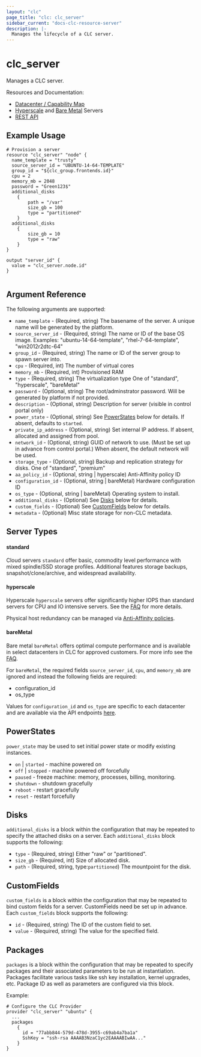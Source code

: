 ```yaml
---
layout: "clc"
page_title: "clc: clc_server"
sidebar_current: "docs-clc-resource-server"
description: |-
  Manages the lifecycle of a CLC server.
---
```


# clc\_server

Manages a CLC server.

Resources and Documentation:

- [Datacenter / Capability Map](https://www.ctl.io/data-centers/) 
- [Hyperscale](https://www.ctl.io/hyperscale/) and [Bare Metal](https://www.ctl.io/bare-metal/) Servers
- [REST API](https://www.ctl.io/api-docs/v2/#servers-create-server)


## Example Usage

```
# Provision a server
resource "clc_server" "node" {
  name_template = "trusty"
  source_server_id = "UBUNTU-14-64-TEMPLATE"
  group_id = "${clc_group.frontends.id}"
  cpu = 2
  memory_mb = 2048
  password = "Green123$"
  additional_disks
    {
        path = "/var"
        size_gb = 100
        type = "partitioned"
    }
  additional_disks
    {
        size_gb = 10
        type = "raw"
    }
}

output "server_id" {
  value = "clc_server.node.id"
}


```

## Argument Reference


The following arguments are supported:

* `name_template` - (Required, string) The basename of the server. A unique name will be generated by the platform.
* `source_server_id` - (Required, string) The name or ID of the base OS image.
  Examples: "ubuntu-14-64-template", "rhel-7-64-template", "win2012r2dtc-64"
* `group_id` - (Required, string) The name or ID of the server group to spawn server into.
* `cpu` - (Required, int) The number of virtual cores
* `memory_mb` - (Required, int) Provisioned RAM
* `type` - (Required, string) The virtualization type
  One of "standard", "hyperscale", "bareMetal"
* `password` - (Optional, string) The root/adminstrator password. Will be generated by platform if not provided. 
* `description` - (Optional, string) Description for server (visible in control portal only)
* `power_state` - (Optional, string) See [PowerStates](#power_states) below for details.
  If absent, defaults to `started`.
* `private_ip_address` - (Optional, string) Set internal IP address. If absent, allocated and assigned from pool.
* `network_id` - (Optional, string) GUID of network to use. (Must be set up in advance from control portal.)
  When absent, the default network will be used.
* `storage_type` - (Optional, string) Backup and replication strategy for disks. 
  One of "standard", "premium"
* `aa_policy_id` - (Optional, string | hyperscale) Anti-Affinity policy ID
* `configuration_id` - (Optional, string | bareMetal) Hardware configuration ID
* `os_type` - (Optional, string | bareMetal) Operating system to install. 
* `additional_disks` - (Optional) See [Disks](#disks) below for details. 
* `custom_fields` - (Optional) See [CustomFields](#custom_fields) below for details.
* `metadata` - (Optional) Misc state storage for non-CLC metadata. 


<a id="server-types"></a>
## Server Types

#### standard

Cloud servers `standard` offer basic, commodity level
performance with mixed spindle/SSD storage profiles. Additional
features storage backups, snapshot/clone/archive, and widespread
availability.


#### hyperscale

Hyperscale `hyperscale` servers offer significantly higher IOPS than standard
servers for CPU and IO intensive servers. See the
[FAQ](https://www.ctl.io/knowledge-base/servers/hyperscale-server-faq/)
for more details.

Physical host redundancy can be managed via
[Anti-Affinity policies](https://www.ctl.io/knowledge-base/servers/centurylink-cloud-anti-affinity-policies/). 

#### bareMetal

Bare metal `bareMetal` offers optimal compute performance and is
available in select datacenters in CLC for approved customers. For
more info see the
[FAQ](https://www.ctl.io/knowledge-base/servers/bare-metal-faq/).

For `bareMetal`, the required fields `source_server_id`, `cpu`, and
`memory_mb` are ignored and instead the following fields are required:

- configuration_id
- os_type

Values for `configuration_id` and `os_type` are specific to each
datacenter and are available via the API endpoints
[here](https://www.ctl.io/api-docs/v2/#data-centers-get-data-center-bare-metal-capabilities).




<a id="power_states"></a>
## PowerStates

`power_state` may be used to set initial power state or modify existing instances.

* `on` | `started` - machine powered on
* `off` | `stopped` - machine powered off forcefully
* `paused` - freeze machine: memory, processes, billing, monitoring.
* `shutdown` - shutdown gracefully
* `reboot` - restart gracefully
* `reset` - restart forcefully

<a id="disks"></a>
## Disks

`additional_disks` is a block within the configuration that may be
repeated to specify the attached disks on a server. Each
`additional_disks` block supports the following:

* `type` - (Required, string) Either "raw" or "partitioned".
* `size_gb` - (Required, int) Size of allocated disk.
* `path` - (Required, string, type:`partitioned`) The mountpoint for the disk.


<a id="custom_fields"></a>
## CustomFields

`custom_fields` is a block within the configuration that may be
repeated to bind custom fields for a server. CustomFields need be set
up in advance. Each `custom_fields` block supports the following:

* `id` - (Required, string) The ID of the custom field to set.
* `value` - (Required, string) The value for the specified field. 

<a id="packages"></a>
## Packages

`packages` is a block within the configuration that may be repeated to
specify packages and their associated parameters to be run at
instantiation. Packages facilitate various tasks like ssh key
installation, kernel upgrades, etc. Package ID as well as parameters
are configured via this block.

Example:

```
# Configure the CLC Provider
provider "clc_server" "ubuntu" {
  ...
  packages
    {
      id = "77abb844-579d-478d-3955-c69ab4a7ba1a"
      SshKey = "ssh-rsa AAAAB3NzaC1yc2EAAAABIwAA..."
    }
}
```






